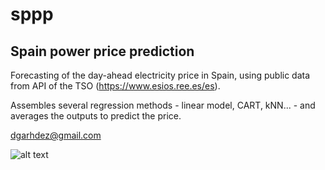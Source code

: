 # sppp
## Spain power price prediction

Forecasting of the day-ahead electricity price in Spain, using public data from API of the TSO (https://www.esios.ree.es/es).

Assembles several regression methods - linear model, CART, kNN... - and averages the outputs to predict the price.

dgarhdez@gmail.com

![alt text](https://raw.githubusercontent.com/dgarhdez/sppp/branch/gh.png)
